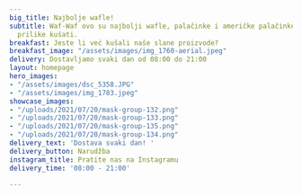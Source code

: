 ```yaml
---
big_title: Najbolje wafle!
subtitle: Waf-Waf ovo su najbolji wafle, palačinke i američke palačinke koje ste imali
  prilike kušati.
breakfast: Jeste li već kušali naše slane proizvode?
breakfast_image: "/assets/images/img_1760-aerial.jpeg"
delivery: Dostavljamo svaki dan od 08:00 do 21:00
layout: homepage
hero_images:
- "/assets/images/dsc_5358.JPG"
- "/assets/images/img_1783.jpeg"
showcase_images:
- "/uploads/2021/07/20/mask-group-132.png"
- "/uploads/2021/07/20/mask-group-133.png"
- "/uploads/2021/07/20/mask-group-135.png"
- "/uploads/2021/07/20/mask-group-134.png"
delivery_text: 'Dostava svaki dan! '
delivery_button: Narudžba
instagram_title: Pratite nas na Instagramu
delivery_time: '08:00 - 21:00'

---
```

